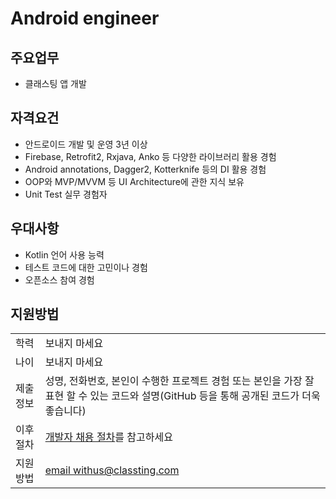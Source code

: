 # Android engineer

## 주요업무

* 클래스팅 앱 개발

## 자격요건

* 안드로이드 개발 및 운영 3년 이상
* Firebase, Retrofit2, Rxjava, Anko 등 다양한 라이브러리 활용 경험
* Android annotations, Dagger2, Kotterknife 등의 DI 활용 경험
* OOP와 MVP/MVVM 등 UI Architecture에 관한 지식 보유
* Unit Test 실무 경험자

## 우대사항
* Kotlin 언어 사용 능력
* 테스트 코드에 대한 고민이나 경험
* 오픈소스 참여 경험

## 지원방법

|     |            |
|-----|------------|
| 학력 | 보내지 마세요 |
| 나이 | 보내지 마세요 |
| 제출 정보 | 성명, 전화번호, 본인이 수행한 프로젝트 경험 또는 본인을 가장 잘 표현 할 수 있는 코드와 설명(GitHub 등을 통해 공개된 코드가 더욱 좋습니다) |
| 이후 절차	| [개발자 채용 절차](/README.md#recruit-process)를 참고하세요 |
| 지원방법 | [email withus@classting.com](mailto:withus@classting.com) |


